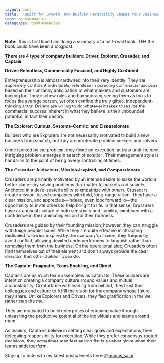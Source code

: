 ```yaml
---
layout: post
title:  "Built for Growth: How Builder Personality Shapes Your Business, Your Team, and Your Ability to Win - Chris Kuenne, John Danner"
tags: booksummaries
categories: booksummaries

---
```


**Note:** This is first time I am doing a summary of a half-read book. TBH the book could have been a blogpost.

**There are 4 type of company builders: Driver, Explorer, Crusader, and Captain**

**Driver: Relentless, Commercially Focused, and Highly Confident**

Entrepreneurship is almost hardwired into their very identity. They are supremely confident individuals, relentless in pursuing commercial success based on their uncanny anticipation of what markets and customers are looking for.
They eschew rules and bureaucracy, seeing them as tools to focus the average person, yet often confine the truly gifted, independent-thinking actor. Drivers are willing to do whatever it takes to realize the commercial success inherent in what they believe is their unbounded potential, in fact their destiny.

**The Explorer: Curious, Systems-Centric, and Dispassionate**

Builders who are Explorers are not necessarily motivated to build a new business from scratch, but they are inveterate problem seekers and solvers.

Once hooked by the problem, they fixate on execution, at least until the next intriguing problem emerges in search of solution. Their management style is hands-on to the point of being overly controlling at times.

**The Crusader: Audacious, Mission-Inspired, and Compassionate**

Crusaders are primarily motivated by an intense desire to make the world a better place—by solving problems that matter to markets and society. Anchored in a deep-seated ability to empathize with others, Crusaders create mission-based companies with bold, long-range vision.
They have a clear mission, and appreciate—indeed, even look forward to—the opportunity to invite others to help bring it to life. In that sense, Crusaders have an unusual mixture of both sensitivity and humility, combined with a confidence in their animating vision for their business.

Crusaders are guided by their founding mission; however, they can struggle with tough people issues. While they are quite effective in attracting dedicated followers inspired by the company’s mission, they frequently avoid conflict, allowing devoted underperformers to languish rather than removing them from the business. On the operational side, Crusaders often find themselves out of their element and don’t always provide the clear direction that other Builder Types do.

**The Captain: Pragmatic, Team-Enabling, and Direct**

Captains are as much team assemblers as catalysts. These builders are intent on creating a company culture around values and mutual accountability. Comfortable with leading from behind, they trust their colleagues and culture to fulfill the vision for the company whose future they share. Unlike Explorers and Drivers, they find gratification in the we rather than the me.

They are motivated to build enterprises of enduring value through unleashing the productive potential of the individuals and teams around them.

As leaders, Captains believe in setting clear goals and expectations, then delegating responsibility for execution. While they prefer consensus-rooted decisions, they sometimes manifest an iron fist in a velvet glove when their teams underperform.


Stay up to date with my latest posts/tweets here: [@manas_saloi](http://twitter.com/manas_saloi)
